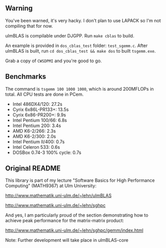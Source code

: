 ## Warning

You've been warned, it's very hacky. I don't plan to use LAPACK so I'm not compiling that for now.

ulmBLAS is compilable under DJGPP. Run ``make cblas`` to build.

An example is provided in ``dos_cblas_test`` folder: ``test_sgemm.c``. After ulmBLAS is built, run ``cd dos_cblas_test && make dos`` to built ``tsgemm.exe``.

Grab a copy of ``CWSDPMI`` and you're good to go.

## Benchmarks

The command is ``tsgemm 100 1000 1000``, which is around 200MFLOPs in total. All CPU tests are done in PCem.

* Intel 486DX4/120: 27.2s
* Cyrix 6x86L-PR133+: 13.5s
* Cyrix 6x86-PR200+: 9.9s
* Intel Pentium 100/66: 6.8s
* Intel Pentium 200: 3.4s
* AMD K6-2/266: 2.3s
* AMD K6-2/300: 2.0s
* Intel Pentium II/400: 0.7s
* Intel Celeron 533: 0.6s
* DOSBox 0.74-3 100% cycle: 0.7s

## Original README

This library is part of my lecture "Software Basics for High Performance
Computing" (MATH9367) at Ulm University:

   http://www.mathematik.uni-ulm.de/~lehn/ulmBLAS
   
   http://www.mathematik.uni-ulm.de/~lehn/sghpc

And yes, I am particularly proud of the section demonstrating how to achieve peak performance for the matrix-matrix product:

   http://www.mathematik.uni-ulm.de/~lehn/sghpc/gemm/index.html

Note: Further development will take place in ulmBLAS-core
